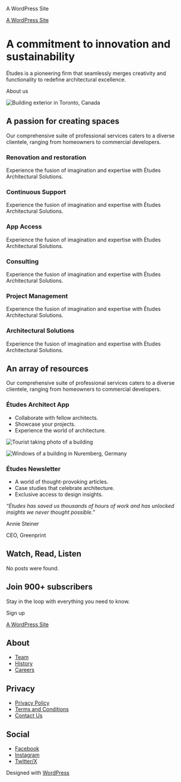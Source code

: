 A WordPress Site



[A WordPress Site](https://typingworkonline.com)



A commitment to innovation and sustainability
=============================================

Études is a pioneering firm that seamlessly merges creativity and functionality to redefine architectural excellence.

About us

![Building exterior in Toronto, Canada](https://typingworkonline.com/wp-content/themes/twentytwentyfour/assets/images/building-exterior.webp)

A passion for creating spaces
-----------------------------

Our comprehensive suite of professional services caters to a diverse clientele, ranging from homeowners to commercial developers.

### Renovation and restoration

Experience the fusion of imagination and expertise with Études Architectural Solutions.

### Continuous Support

Experience the fusion of imagination and expertise with Études Architectural Solutions.

### App Access

Experience the fusion of imagination and expertise with Études Architectural Solutions.

### Consulting

Experience the fusion of imagination and expertise with Études Architectural Solutions.

### Project Management

Experience the fusion of imagination and expertise with Études Architectural Solutions.

### Architectural Solutions

Experience the fusion of imagination and expertise with Études Architectural Solutions.

An array of resources
---------------------

Our comprehensive suite of professional services caters to a diverse clientele, ranging from homeowners to commercial developers.

### Études Architect App

* Collaborate with fellow architects.
* Showcase your projects.
* Experience the world of architecture.

![Tourist taking photo of a building](https://typingworkonline.com/wp-content/themes/twentytwentyfour/assets/images/tourist-and-building.webp)

![Windows of a building in Nuremberg, Germany](https://typingworkonline.com/wp-content/themes/twentytwentyfour/assets/images/windows.webp)

### Études Newsletter

* A world of thought-provoking articles.
* Case studies that celebrate architecture.
* Exclusive access to design insights.

*“Études has saved us thousands of hours of work and has unlocked insights we never thought possible.”*

Annie Steiner

CEO, Greenprint

Watch, Read, Listen
-------------------

No posts were found.

Join 900+ subscribers
---------------------

Stay in the loop with everything you need to know.

Sign up



[A WordPress Site](https://typingworkonline.com)

About
-----

* [Team](#)
* [History](#)
* [Careers](#)

Privacy
-------

* [Privacy Policy](#)
* [Terms and Conditions](#)
* [Contact Us](#)

Social
------

* [Facebook](#)
* [Instagram](#)
* [Twitter/X](#)

Designed with [WordPress](https://wordpress.org)